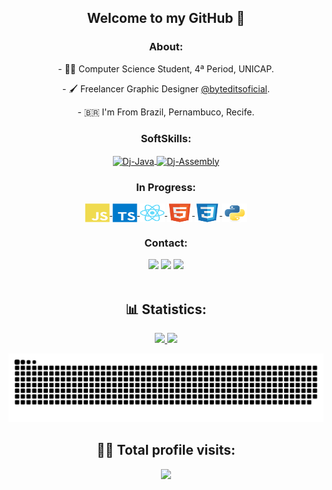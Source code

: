 <div align="center">
 <h2>Welcome to my GitHub 🤖</h2>
 
 <div style="display: inline_block">
   <h3> About: </h3>
   <p>- 👨‍💻 Computer Science Student, 4ª Period, UNICAP.</p>
   <p>- 🖌️ Freelancer Graphic Designer <a href="https://www.instagram.com/byteditsoficial/">@byteditsoficial</a>.</p>
   <p>- 🇧🇷  I'm From Brazil, Pernambuco, Recife.</p>
 </div>
 
 <div style="display: inline_block">
  <h3> SoftSkills: </h3>
  <a href="https://github.com/DjalmaHenry?tab=repositories&q=&type=&language=java&sort=">
  <img align="center" alt="Dj-Java" height="30" width="40" src="https://user-images.githubusercontent.com/45500812/120865135-d0c5f300-c563-11eb-8ada-ad2e3e4eb923.png"> 
  <a href="https://github.com/DjalmaHenry?tab=repositories&q=&type=&language=assembly&sort=">
  <img align="center" alt="Dj-Assembly" height="30" width="40" src="https://user-images.githubusercontent.com/45500812/120865088-b5f37e80-c563-11eb-8a08-a79020fac300.png">
  </a>
 </div>
 
 <div style="display: inline_block">
  <h3> In Progress: </h3>
  <a href="https://github.com/DjalmaHenry">
  <img align="center" alt="Dj-Js" height="30" width="40" src="https://raw.githubusercontent.com/devicons/devicon/master/icons/javascript/javascript-plain.svg">
  <img align="center" alt="Dj-Ts" height="30" width="40" src="https://raw.githubusercontent.com/devicons/devicon/master/icons/typescript/typescript-plain.svg">
  <img align="center" alt="Dj-React" height="30" width="40" src="https://raw.githubusercontent.com/devicons/devicon/master/icons/react/react-original.svg">
  <img align="center" alt="Dj-HTML" height="30" width="40" src="https://raw.githubusercontent.com/devicons/devicon/master/icons/html5/html5-original.svg">
  <img align="center" alt="Dj-CSS" height="30" width="40" src="https://raw.githubusercontent.com/devicons/devicon/master/icons/css3/css3-original.svg">
  <img align="center" alt="Dj-Python" height="30" width="40" src="https://raw.githubusercontent.com/devicons/devicon/master/icons/python/python-original.svg">
  </a>
</div>
 
<div style="display: inline_block">
  <h3> Contact: </h3>
  <a href="https://www.linkedin.com/in/djalma-henrique-b17aa6199/" target="_blank"><img src="https://img.shields.io/badge/-LinkedIn-%230077B5?style=for-the-badge&logo=linkedin&logoColor=white" target="_blank"></a> 
  <a href = "mailto: contato@djalmahenry.com"><img src="https://img.shields.io/badge/-email-%23333?style=for-the-badge&logo=gmail&logoColor=white" target="_blank"></a>
  <a href = "https://wa.me/message/V5P5NAXCGB7HM1"><img src="https://img.shields.io/badge/-whatsapp-%25d366?style=for-the-badge&logo=whatsapp&logoColor=white" target="_blank"></a>
</div>
</div>

<div style="display: inline_block" align="center"><br>
  <h2> 📊 Statistics: </h2>
  <a href="https://github.com/DjalmaHenry">
    <img height="180em" src="https://github-readme-stats.vercel.app/api/top-langs/?username=DjalmaHenry&layout=compact&langs_count=16&theme=dracula"/>
    <img height="180em" src="https://github-readme-stats.vercel.app/api?username=DjalmaHenry&show_icons=true&theme=dracula&include_all_commits=true&count_private=true"/>
   
![Snake animation](https://github.com/DjalmaHenry/djalmahenry/blob/output/github-contribution-grid-snake.svg)
  </a>
 </div>
 
 <div style="display: inline_block" align="center"> 
 <h2> 🕵️‍♂️ Total profile visits: </h2>
 <p> 
   <img alingn="center" src="https://profile-counter.glitch.me/davimateus1/count.svg" />
 </p>  
 </div>  
